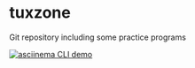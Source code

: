 # tuxzone
Git repository including some practice programs

[![asciinema CLI
demo](doc/guide/_static/tmp.svg)](https://raw.githack.com/tuxzone/tuxzone/master/practice/html_exe/install.html)

